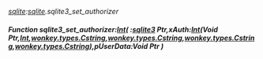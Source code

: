 _[sqlite](../../modules/sqlite/sqlite-module.md):[sqlite](../../modules/sqlite/sqlite-module.md).sqlite3\_set\_authorizer_
##### Function sqlite3\_set\_authorizer:[Int](../../modules/wonkey/wonkey-types-int.md)( :[sqlite3](../../modules/sqlite/sqlite-sqlite3.md) Ptr,xAuth:[Int](../../modules/wonkey/wonkey-types-int.md)(Void Ptr,[Int](../../modules/wonkey/wonkey-types-int.md),[wonkey.types.Cstring](../../modules/wonkey/wonkey-types-cstring.md),[wonkey.types.Cstring](../../modules/wonkey/wonkey-types-cstring.md),[wonkey.types.Cstring](../../modules/wonkey/wonkey-types-cstring.md),[wonkey.types.Cstring](../../modules/wonkey/wonkey-types-cstring.md)),pUserData:Void Ptr )

